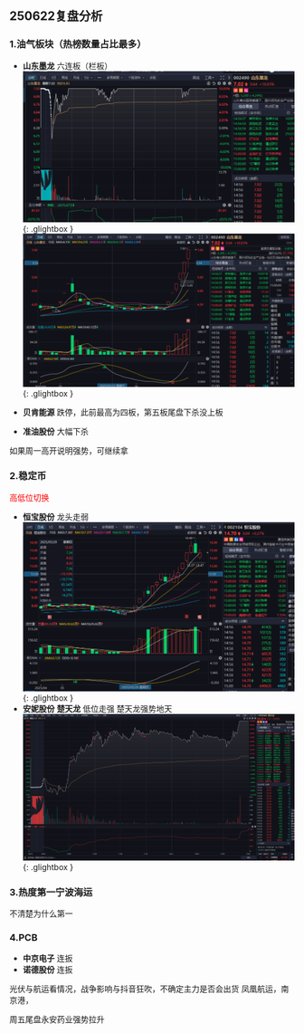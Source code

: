 ## 250622复盘分析

### 1.油气板块（热榜数量占比最多）

- **山东墨龙** 六连板（栏板）
![分时图](/assets/figures/daily/2025/June/06-22/1.png){: .glightbox }
![日线图](/assets/figures/daily/2025/June/06-22/2.png){: .glightbox }

- **贝肯能源** 跌停，此前最高为四板，第五板尾盘下杀没上板
- **准油股份** 大幅下杀

如果周一高开说明强势，可继续拿

### 2.稳定币  

<span style="color:red">高低位切换</span>

 - **恒宝股份** 龙头走弱
 ![分时图](/assets/figures/daily/2025/June/06-22/3.png){: .glightbox }
 - **安妮股份**  **楚天龙** 低位走强
    楚天龙强势地天
![分时图](/assets/figures/daily/2025/June/06-22/4.png){: .glightbox }

### 3.热度第一宁波海运
不清楚为什么第一

### 4.PCB

- **中京电子** 连扳
- **诺德股份** 连扳

光伏与航运看情况，战争影响与抖音狂吹，不确定主力是否会出货
凤凰航运，南京港，

周五尾盘永安药业强势拉升
  

